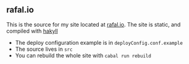 ## rafal.io

This is the source for my site located at [rafal.io](http://rafal.io).
The site is static, and compiled with [hakyll](http://jaspervdj.be/hakyll/)

* The deploy configuration example is in `deployConfig.conf.example`
* The source lives in `src`
* You can rebuild the whole site with `cabal run rebuild`
